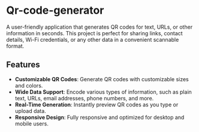 # **Qr-code-generator**

A user-friendly application that generates QR codes for text, URLs, or other information in seconds. This project is perfect for sharing links, contact details, Wi-Fi credentials, or any other data in a convenient scannable format.

## Features

- **Customizable QR Codes**: Generate QR codes with customizable sizes and colors.
- **Wide Data Support**: Encode various types of information, such as plain text, URLs, email addresses, phone numbers, and more.
- **Real-Time Generation**: Instantly preview QR codes as you type or upload data.
- **Responsive Design**: Fully responsive and optimized for desktop and mobile users.
